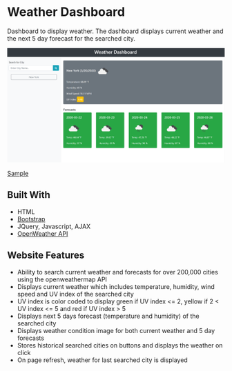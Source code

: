 # Weather Dashboard

Dashboard to display weather. The dashboard displays current weather and the next 5 day forecast for the searched city. 

![Screenshot](website-screenshot.PNG)

[Sample](https://virus43.github.io/06-weather-dashboard/)

## Built With

* HTML
* [Bootstrap](https://getbootstrap.com/)
* JQuery, Javascript, AJAX
* [OpenWeather API](https://openweathermap.org/)

## Website Features

* Ability to search current weather and forecasts for over 200,000 cities using the openweathermap API 
* Displays current weather which includes temperature, humidity, wind speed and UV index of the searched city
* UV index is color coded to display green if UV index <= 2, yellow if 2 < UV index <= 5 and red if UV index > 5
* Displays next 5 days forecast (temperature and humidity) of the searched city
* Displays weather condition image for both current weather and 5 day forecasts
* Stores historical searched cities on buttons and displays the weather on click
* On page refresh, weather for last searched city is displayed
